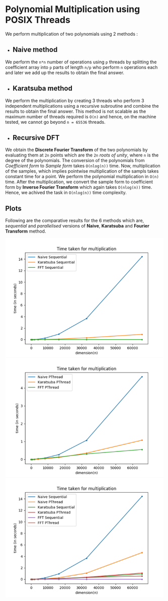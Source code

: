 # Polynomial Multiplication using POSIX Threads

We perform multiplication of two polynomials using 2 methods :

- ## Naive method
We perform the `n*n` number of operations using `p` threads by splitting the coefficient array into `p` parts of length `n/p` who perform `n` operations each and later we add up the results to obtain the final answer.

- ## Karatsuba method
We perform the multiplication by creating 3 threads who perform 3 independent multiplications using a recursive subroutine and combine the results to obtain the final answer. This method is not scalable as the maximum number of threads required is `O(n)` and hence, on the machine tested, we cannot go beyond `n = 65536` threads.

- ## Recursive DFT
We obtain the **Discrete Fourier Transform** of the two polynomials by  evaluating them at `2n` points which are the `2n` *roots of unity*, where `n` is the degree of the polynomials. The conversion of the polynomials from *Coefficient form* to *Sample form* takes `O(nlog(n))` time. Now, multiplication of the samples, which implies pointwise multiplication of the sampls takes constant time for a point. We perform the polynomial multiplication in `O(n)` time. After the multiplication, we convert the sample form to coefficient form by **Inverse Fourier Transform** which again takes `O(nlog(n))` time. Hence, we achived the task in `O(nlog(n))` time complexity.

## Plots

Following are the comparative results for the 6 methods which are, *sequential* and *parallelised* versions of **Naive**, **Karatsuba** and **Fourier Transform** method.

![](final_plot_1.png)
![](final_plot_2.png)
![](final_plot_3.png)

